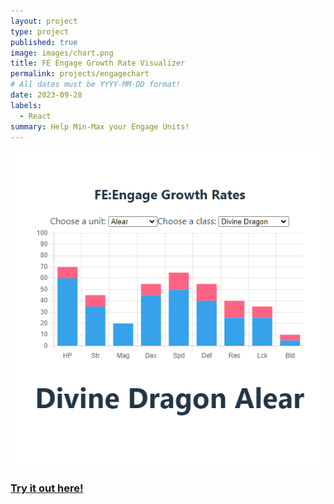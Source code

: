 ```yaml
---
layout: project
type: project
published: true
image: images/chart.png
title: FE Engage Growth Rate Visualizer
permalink: projects/engagechart
# All dates must be YYYY-MM-DD format!
date: 2023-09-28
labels:
  - React
summary: Help Min-Max your Engage Units!
---
```


<img class="ui image" src="../images/chart.png">

### <a href="https://donmaddock.github.io/Engage-Growth-Rates/">Try it out here!</a>

